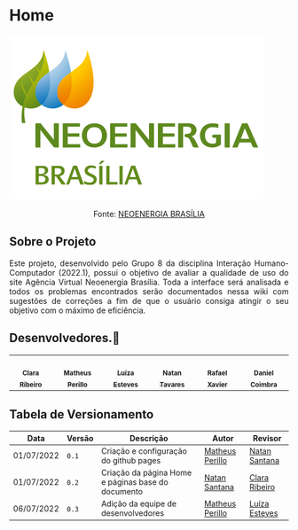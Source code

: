 # Home

![Logo](assets/logo.png)
<div style="text-align: center">
    <p>
        Fonte: 
        <a href="https://www.neoenergiabrasilia.com.br/Paginas/default.aspx" target="blank">
        NEOENERGIA BRASÍLIA
        </a>
    </p>
</div>

## Sobre o Projeto

<div style="text-align: justify">
Este projeto, desenvolvido pelo Grupo 8 da disciplina Interação Humano-Computador (2022.1), possui o objetivo
de avaliar a qualidade de uso do site Agência Virtual Neoenergia Brasília. Toda a interface será analisada 
e todos os problemas encontrados serão documentados nessa wiki com sugestões de correções a fim de que o 
usuário consiga atingir o seu objetivo com o máximo de eficiência.
</div>

## Desenvolvedores.🤝

<div class="md-typeset__scrollwrap"><div class="md-typeset__table"><table>
    <tbody><tr>
        <td align="center"><a href="https://github.com/clara-ribeiro"><img onmouseover="opaqImg(this)" onmouseout="normalImg(this)" 
        style="border-radius: 50%; opacity: 1;" src="https://avatars.githubusercontent.com/u/64803940?v=4" alt="" 
        width="250px;"><br><sub><b>Clara Ribeiro</b></sub></a><br><a href="https://github.com/clara-ribeiro"></a></td>
        <td align="center"><a href="https://github.com/MatheusPerillo"><img onmouseover="opaqImg(this)" onmouseout="normalImg(this)" 
        style="border-radius: 50%; opacity: 1;" src="https://avatars.githubusercontent.com/MatheusPerillo" alt="" 
        width="230px;"><br><sub><b>Matheus Perillo</b></sub></a><br><a href="https://github.com/MatheusPerillo"></a></td>
        <td align="center"><a href="https://github.com/luiza-esteves"><img onmouseover="opaqImg(this)" onmouseout="normalImg(this)" 
        style="border-radius: 50%; opacity: 1;" src="https://avatars.githubusercontent.com/u/69515514?v=4" alt="" 
        width="245px;"><br><sub><b>Luíza Esteves</b></sub></a><br><a href="https://github.com/luiza-esteves"></a></td>
        <td align="center"><a href="https://github.com/Neitan2001"><img onmouseover="opaqImg(this)" onmouseout="normalImg(this)" 
        style="border-radius: 50%;" src="https://avatars.githubusercontent.com/u/64803935?v=4" alt="" 
        width="250px;"><br><sub><b>Natan Tavares</b></sub></a><br><a href="https://github.com/Neitan2001"></a></td>
        <td align="center"><a href="https://github.com/rafaelxavierr"><img onmouseover="opaqImg(this)" onmouseout="normalImg(this)" 
        style="border-radius: 50%; opacity: 1;" src="https://avatars.githubusercontent.com/u/75219636?v=4" alt="" 
        width="270px;"><br><sub><b>Rafael Xavier</b></sub></a><br><a href="https://github.com/rafaelxavierr"></a></td>
        <td align="center"><a href="https://github.com/DanielCoimbra"><img onmouseover="opaqImg(this)" onmouseout="normalImg(this)" 
        style="border-radius: 50%;" src="https://avatars.githubusercontent.com/u/49206670?v=4" alt="" 
        width="240px;"><br><sub><b>Daniel Coimbra</b></sub></a><br><a href="https://github.com/DanielCoimbra"></a></td>      
    </tr> 
</tbody></table></div></div>

## Tabela de Versionamento


| Data | Versão | Descrição | Autor | Revisor |
| ---- | ------ | --------- | ----- | ------- |
| 01/07/2022 | `0.1`  | Criação e configuração do github pages | [Matheus Perillo](https://github.com/MatheusPerillo) | [Natan Santana](https://github.com/Neitan2001)
| 01/07/2022 | `0.2`  | Criação da página Home e páginas base do documento | [Natan Santana](https://github.com/Neitan2001) | [Clara Ribeiro](https://github.com/clara-ribeiro)
| 06/07/2022| `0.3`  | Adição da equipe de desenvolvedores | [Matheus Perillo](https://github.com/MatheusPerillo) | [Luíza Esteves](https://github.com/luiza-esteves)